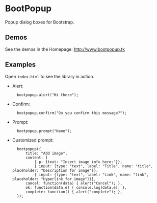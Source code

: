 # BootPopup

Popup dialog boxes for Bootstrap.

## Demos

See the demos in the Homepage: http://www.bootpopup.tk


## Examples

Open `index.html` to see the library in action.

- Alert:

        bootpopup.alert("Hi there");

- Confirm:
        
        bootpopup.confirm("Do you confirm this message?");

- Prompt:
		
        bootpopup.prompt("Name");

- Customized prompt:

        bootpopup({
            title: "Add image",
            content: [
                { p: {text: "Insert image info here:"}},
                { input: {type: "text", label: "Title", name: "title", placeholder: "Description for image"}},
                { input: {type: "text", label: "Link", name: "link", placeholder: "Hyperlink for image"}}],
            cancel: function(data) { alert("Cancel"); },
            ok: function(data,e) { console.log(data,e); },
            complete: function() { alert("complete"); },
        });
